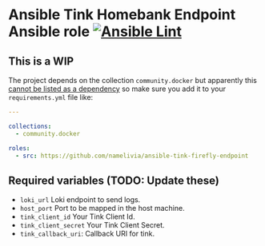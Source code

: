 # Ansible Tink Homebank Endpoint Ansible role [![Ansible Lint](https://github.com/namelivia/ansible-tink-firefly-endpoint/actions/workflows/ansible-lint.yml/badge.svg)](https://github.com/namelivia/ansible-tink-firefly-endpoint/actions/workflows/ansible-lint.yml)

## This is a WIP

The project depends on the collection `community.docker` but apparently this [cannot be listed as a dependency](https://github.com/ansible/ansible/issues/62847) so make sure you add it to your `requirements.yml` file like:

```yml
---

collections:
  - community.docker

roles:
  - src: https://github.com/namelivia/ansible-tink-firefly-endpoint
```

## Required variables (TODO: Update these)
 - `loki_url` Loki endpoint to send logs.
 - `host_port` Port to be mapped in the host machine.
 - `tink_client_id` Your Tink Client Id.
 - `tink_client_secret` Your Tink Client Secret.
 - `tink_callback_uri`: Callback URI for tink.
